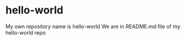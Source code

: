 # hello-world
My own repository name is hello-world
We are in README.md file of my hello-world repo
